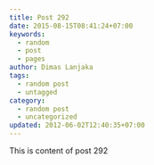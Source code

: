 ```yaml
---
title: Post 292
date: 2015-08-15T08:41:24+07:00
keywords:
  - random
  - post
  - pages
author: Dimas Lanjaka
tags:
  - random post
  - untagged
category:
  - random post
  - uncategorized
updated: 2012-06-02T12:40:35+07:00
---
```

This is content of post 292